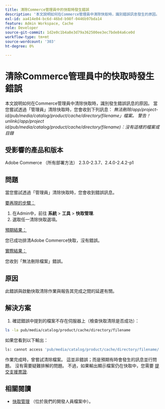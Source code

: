 ```yaml
---
title: 清除Commerce管理員中的快取時發生錯誤
description: '本文說明如何在Commerce管理員中清除快取時，識別錯誤訊息發生的原因。 當您嘗試透過「管理員」清除快取時，您會收到下列訊息：'
exl-id: aa414e04-bc6d-46bd-b98f-0446b97bda14
feature: Admin Workspace, Cache
role: Developer
source-git-commit: 1d2e0c1b4a8e3d79a362500ee3ec7bde84a6ce0d
workflow-type: tm+mt
source-wordcount: '303'
ht-degree: 0%

---
```


# 清除Commerce管理員中的快取時發生錯誤

本文說明如何在Commerce管理員中清除快取時，識別發生錯誤訊息的原因。 當您嘗試透過「管理員」清除快取時，您會收到下列訊息：
*無法刪除/app/project-id/pub/media/catalog/product/cache/directory/filename」檔案。 警告！unlink(/app/project id/pub/media/catalog/product/cache/directory/filename)：沒有這樣的檔案或目錄*

## 受影響的產品和版本

Adobe Commerce （所有部署方法） 2.3.0-2.3.7、2.4.0-2.4.2-p1

## 問題

當您嘗試透過「管理員」清除快取時，您會收到錯誤訊息。

<u>要再現的步驟：</u>

1. 在Admin中，前往 **系統** > **工具** > **快取管理**.
1. 選取任一清除快取選項。

<u>預期結果：</u>

您已成功排清Adobe Commerce快取，沒有錯誤。

<u>實際結果：</u>

您收到「無法刪除檔案」錯誤。

## 原因

此錯誤與啟動快取清除作業與報告其完成之間的延遲有關。

## 解決方案

1. 確認錯誤中提到的檔案不存在伺服器上（檢查快取清除是否成功）：

```bash
ls -la pub/media/catalog/product/cache/directory/filename
```

如果您看到以下輸出：

```bash
ls: cannot access 'pub/media/catalog/product/cache/directory/filename/': No such file or directory
```

作業完成時，曾嘗試清除檔案。 這並非錯誤；而是預期有時會發生的訊息並行問題。 沒有需要疑難排解的問題。
不過，如果輸出顯示檔案仍在快取中，您需要 [提交支援票證](/help/help-center-guide/help-center/magento-help-center-user-guide.md#submit-ticket).

## 相關閱讀

* [快取管理](https://docs.magento.com/user-guide/system/cache-management.html) （位於我們的開發人員檔案中）。
